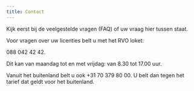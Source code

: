 ```yaml
---
title: Contact
---
```


Kijk eerst bij de veelgestelde vragen (FAQ) of uw vraag hier tussen staat.

Voor vragen over uw licenties belt u met het RVO loket:

088 042 42 42.

Dit kan van maandag tot en met vrijdag: van 8.30 tot 17.00 uur.

Vanuit het buitenland belt u ook +31 70 379 80 00. U belt dan tegen het tarief dat geldt voor het buitenland.
